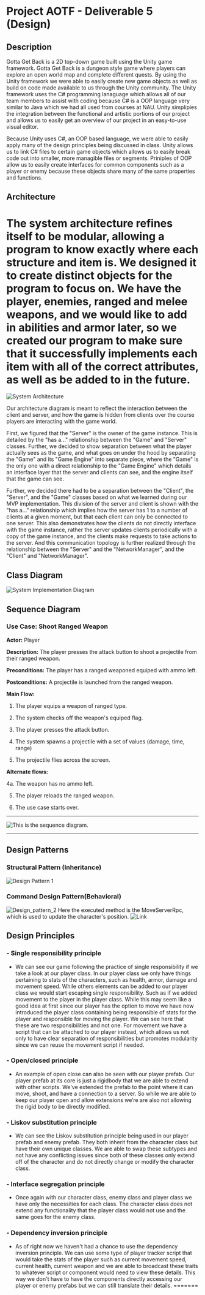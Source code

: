 # Project AOTF - Deliverable 5 (Design)

## Description
Gotta Get Back is a 2D top-down game built using the Unity game framework. Gotta Get Back is a dungeon style game where players can explore an open world map and complete different quests.
By using the Unity framework we were able to easily create new game objects as well as build on code made available to us through the Unity community. The Unity framework uses the C# programming
lanaguage which allows all of our team members to assist with coding because C# is a OOP language very similar to Java which we had all used from courses at NAU. Unity simplipies the integration 
between the functional and artistic portions of our project and allows us to easily get an overview of our project in an easy-to-use visual editor. 

Because Unity uses C#, an OOP based language, we were able to easily apply many of the design principles being discussed in class. Unity allows us to link C# files to certain game objects which allows
us to easily break code out into smaller, more managible files or segments. Priniples of OOP allow us to easily create interfaces for common components such as a player or enemy because these objects
share many of the same properties and functions.

## Architecture

The system architecture refines itself to be modular, allowing a program to know exactly where each structure and item is. We designed it to create distinct objects for the program to focus on. We have the player, enemies, ranged and melee weapons, and we would like to add in abilities and armor later, so we created our program to make sure that it successfully implements each item with all of the correct attributes, as well as be added to in the future.
=======
![System Architecture](D5_System_Architecture_Diagram/Gotta_Get_Back_System_Architecture_Diagram.png)

Our architecture diagram is meant to reflect the interaction between the client and server, and how the game is hidden from clients over the course players are interacting with the game world.

First, we figured that the "Server" is the owner of the game instance. This is detailed by the "has a..." relationship between the "Game" and "Server" classes. Further, we decided to show separation between what the player actually sees as the game, and what goes on under the hood by separating the "Game" and its "Game Engine" into separate piece, where the "Game" is the only one with a direct relationship to the "Game Engine" which details an interface layer that the server and clients can see, and the engine itself that the game can see.

Further, we decided there had to be a separation between the "Client", the "Server", and the "Game" classes based on what we learned during our MVP implementation. This division of the server and client is shown with the "has a..." relationship which implies how the server has 1 to a number of clients at a given moment, but that each client can only be connected to one server. This also demonstrates how the clients do not directly interface with the game instance, rather the server updates clients periodically with a copy of the game instance, and the clients make requests to take actions to the server. And this communication topology is further realized through the relationship between the "Server" and the "NetworkManager", and the "Client" and "NetworkManager".

## Class Diagram

![System Implementation Diagram](D5_System_Class_Diagram/Gotta_Get_Back_System_Class_Diagram.png)

## Sequence Diagram
### Use Case: Shoot Ranged Weapon
**Actor:** Player

**Description:** The player presses the attack button to shoot a projectile from their ranged weapon.

**Preconditions:** The player has a ranged weaponed equiped with ammo left.

**Postconditions:** A projectile is launched from the ranged weapon.

**Main Flow:**

1. The player equips a weapon of ranged type.

2. The system checks off the weapon's equiped flag.

3. The player presses the attack button.

4. The system spawns a projectile with a set of values (damage, time, range)

5. The projectile flies across the screen.

**Alternate flows:**

4a. The weapon has no ammo left.

5. The player reloads the ranged weapon.

6. The use case starts over.

---

![This is the sequence diagram.](D5_SeqDiagram/SequenceDiagram.drawio.png)

---

## Design Patterns

### Structural Pattern (Inheritance)
![Design Pattern 1](d5_images/DesignPattern1.png)

### Command Design Pattern(Behavioral)
![Design_pattern_2](d5_images/pattern_design_2.JPG)
Here the executed method is the MoveServerRpc, which is used to update the character's position.
![Link](https://github.com/CS386-S22-Group1/cs386-project/blob/main/GottaGetBack/Assets/Packages/PlayerControllerToolKit/m_CharacterController.cs)

## Design Principles

### - Single responsibility principle
- We can see our game following the practice of single responsibility if we take a look at our player class. In our player class we only have things pertaining to stats of the characters, such as health, armor, damage and movement speed. While others elements can be added to our player class we would start escaping single responsibility. Such as if we added movement to the player in the player class. While this may seem like a good idea at first since our player has the option to move we have now introduced the player class containing being responsible of stats for the player and responsible for moving the player. We can see here that these are two responsibilities and not one. For movement we have a script that can be attached to our player instead, which allows us not only to have clear separation of responsibilities but promotes modularity since we can reuse the movement script if needed.

### - Open/closed principle
- An example of open close can also be seen with our player prefab. Our player prefab at its core is just a rigidbody that we are able to extend with other scripts. We've extended the prefab to the point where it can move, shoot, and have a connection to a server. So while we are able to keep our player open and allow extensions we’re are also not allowing the rigid body to be directly modified.

### - Liskov substitution principle
- We can see the Liskov substitution principle being used in our player prefab and enemy prefab. They both inherit from the character class but have their own unique classes. We are able to swap these subtypes and not have any conflicting issues since both of these classes only extend off of the character and do not directly change or modify the character class.

### - Interface segregation principle
- Once again with our character class, enemy class and player class we have only the necessities for each class. The character class does not extend any functionality that the player class would not use and the same goes for the enemy class.

### - Dependency inversion principle
- As of right now we haven't had a chance to use the dependency inversion principle. We can use some type of player tracker script that would take the stats of the player such as current movement speed, current health, current weapon and we are able to broadcast these traits to whatever script or component would need to view these details. This way we don't have to have the components directly accessing our player or enemy prefabs but we can still translate their details.
=======
